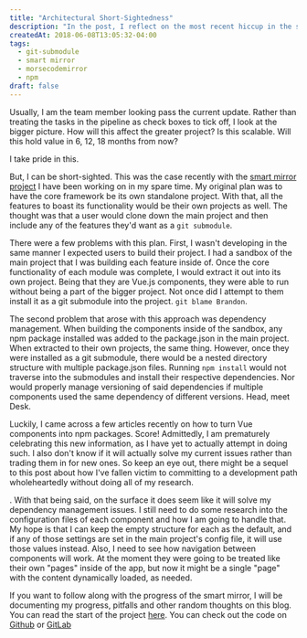 ```yaml
---
title: "Architectural Short-Sightedness"
description: "In the post, I reflect on the most recent hiccup in the smart mirror project that I have been working on in my spare time."
createdAt: 2018-06-08T13:05:32-04:00
tags:
  - git-submodule
  - smart mirror
  - morsecodemirror
  - npm
draft: false
---
```


Usually, I am the team member looking pass the current update. Rather than treating the tasks in the pipeline as check boxes to tick off, I look at the bigger picture. How will this affect the greater project? Is this scalable. Will this hold value in 6, 12, 18 months from now?

  I take pride in this.

  But, I can be short-sighted. This was the case recently with the [smart mirror project][sm] I have been working on in my spare time. My original plan was to have the core framework be its own standalone project. With that, all the features to boast its functionality would be their own projects as well. The thought was that a user would clone down the main project and then include any of the   features they'd want as a `git submodule`.

  There were a few problems with this plan. First, I wasn't developing in the same manner I expected users to build their project. I had a sandbox of the main project that I was building each feature inside of. Once the core functionality of each module was complete, I would extract it out into its own project. Being that they are Vue.js components, they were able to run without being a part of the   bigger project. Not once did I attempt to them install it as a git submodule into the project. `git blame Brandon`.

  The second problem that arose with this approach was dependency management. When building the components inside of the sandbox, any npm package installed was added to the package.json in the main project. When extracted to their own projects, the same thing. However, once they were installed as a git submodule, there would be a nested directory structure with multiple package.json files. Running `npm install` would not traverse into the submodules and install their respective dependencies. Nor would properly manage versioning of said dependencies if multiple components used the same dependency of different versions. Head, meet Desk.

  Luckily, I came across a few articles recently on how to turn Vue components into npm packages. Score! Admittedly, I am prematurely celebrating this new information, as I have yet to actually attempt in doing such. I also don't know if it will actually solve my current issues rather than trading them in for new ones. So keep an eye out, there might be a sequel to this post about how I've fallen victim to committing to a development path wholeheartedly without doing all of my research.

. With that being said, on the surface it does seem like it will solve my dependency management issues. I still need to do some research into the configuration files of each component and how I am going to handle that. My hope is that I can keep the empty structure for each as the default, and if any of those settings are set in the main project's config file, it will use those values instead. Also, I need to see how navigation between components will work. At the moment they were going to be treated like their own "pages" inside of the app, but now it might be a single "page" with the content dynamically loaded, as needed.

  If you want to follow along with the progress of the smart mirror, I will be documenting my progress, pitfalls and other random thoughts on this blog. You can read the start of the project [here][sm]. You can check out the code on [Github][ghsm] or [GitLab][glsm]

  [sm]: https://blog.morsecodemedia.com/smart-mirror-the-origin-story/ "The origin story of my smart mirror projecct"
  [ghsm]: https://github.com/morsecodemedia/morsecodemirror "My Github repository for my smart mirror project"
  [glsm]: https://gitlab.com/morsecodemedia/morsecodemirror "My GitLab repository for my smart mirror project"
